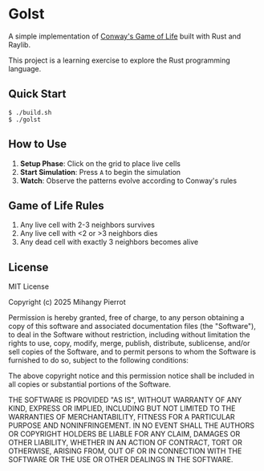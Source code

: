 # Golst

A simple implementation of [Conway's Game of Life](https://en.wikipedia.org/wiki/Conway%27s_Game_of_Life) built with Rust and Raylib.

This project is a learning exercise to explore the Rust programming language.

## Quick Start
```console
$ ./build.sh
$ ./golst
```

## How to Use

1. **Setup Phase**: Click on the grid to place live cells
2. **Start Simulation**: Press `A` to begin the simulation
3. **Watch**: Observe the patterns evolve according to Conway's rules

## Game of Life Rules

1. Any live cell with 2-3 neighbors survives
2. Any live cell with <2 or >3 neighbors dies
3. Any dead cell with exactly 3 neighbors becomes alive

## License

MIT License

Copyright (c) 2025 Mihangy Pierrot

Permission is hereby granted, free of charge, to any person obtaining a copy
of this software and associated documentation files (the "Software"), to deal
in the Software without restriction, including without limitation the rights
to use, copy, modify, merge, publish, distribute, sublicense, and/or sell
copies of the Software, and to permit persons to whom the Software is
furnished to do so, subject to the following conditions:

The above copyright notice and this permission notice shall be included in all
copies or substantial portions of the Software.

THE SOFTWARE IS PROVIDED "AS IS", WITHOUT WARRANTY OF ANY KIND, EXPRESS OR
IMPLIED, INCLUDING BUT NOT LIMITED TO THE WARRANTIES OF MERCHANTABILITY,
FITNESS FOR A PARTICULAR PURPOSE AND NONINFRINGEMENT. IN NO EVENT SHALL THE
AUTHORS OR COPYRIGHT HOLDERS BE LIABLE FOR ANY CLAIM, DAMAGES OR OTHER
LIABILITY, WHETHER IN AN ACTION OF CONTRACT, TORT OR OTHERWISE, ARISING FROM,
OUT OF OR IN CONNECTION WITH THE SOFTWARE OR THE USE OR OTHER DEALINGS IN THE
SOFTWARE.

